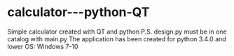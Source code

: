 # calculator---python-QT
Simple calculator created with QT and python
P.S.
design.py must be in one catalog with main.py
The application has been created for python 3.4.0 and lower
OS: Windows 7-10
